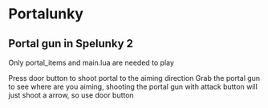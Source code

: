 # Portalunky
## Portal gun in Spelunky 2
Only portal_items and main.lua are needed to play

Press door button to shoot portal to the aiming direction
Grab the portal gun to see where are you aiming, shooting the portal gun with attack button will just shoot a arrow, so use door button
